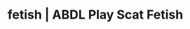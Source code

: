 ---
categories:
- NSFW Art
- E-Girl Erotica
- Virtual Sex
- Roleplay Fantasies
- Femdom
image: /assets/images/1747713802632.webp
layout: post
schema:
  description: Premium adult content featuring ABDL Play, Scat Fetish. High-quality
    artwork with provocative themes.
  keywords:
  - E-Girl Erotica
  - Tattooed Beauties
  - ABDL Play
  - Slow Burn
  - Scat Fetish
  - AI Erotica
  name: 1747713802632 | ABDL Play Scat Fetish
  type: VisualArtwork
seo:
  description: Featured content with premium ABDL Play, Scat Fetish. HD images available.
  keywords: ABDL Play, Scat Fetish
  og_image: /assets/images/1747713802632.webp
  schema_type: VisualArtwork
tags:
- '#fetish'
- ABDL Play
- Scat Fetish
title: fetish | ABDL Play Scat Fetish
---